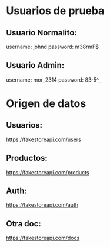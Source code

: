# Usuarios de prueba

## Usuario Normalito:

username: johnd
password: m38rmF$

## Usuario Admin:

username: mor_2314
password: 83r5^_


# Origen de datos

## Usuarios:

https://fakestoreapi.com/users

## Productos:

https://fakestoreapi.com/products

## Auth:

https://fakestoreapi.com/auth

## Otra doc:

https://fakestoreapi.com/docs